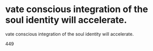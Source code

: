 # vate conscious integration of the soul identity will accelerate.

vate conscious integration of the soul identity will accelerate.

449